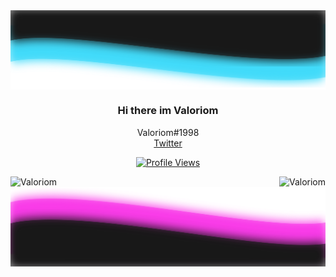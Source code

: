 <img align="center" src="https://raw.githubusercontent.com/ValoriomMX/ValoriomMX/master/top.svg"/>
<h3 align=center>Hi there im Valoriom</h3>
 <p align=center>
    Valoriom#1998
    </br>
    <a href="https://twitter.com/Valoriom04">Twitter</a>
    </br>
  </p>

<a href="https://github.com/ValoriomMX">
  <p align="center">
    <img src="https://komarev.com/ghpvc/?username=ValoriomMX" alt="Profile Views">
  </p>
</a>

<p><img align="left" src="https://github-readme-stats.vercel.app/api?username=ValoriomMX&show_icons=true&text_color=ED39DC&bg_color=181818&title_color=3EDAFF&icon_color=ffffff" alt="Valoriom" /></p>

<p></p>

<img align="right" src="https://github-readme-stats.vercel.app/api/top-langs/?username=ValoriomMX&show_icons=true&text_color=ED39DC&bg_color=181818&title_color=3EDAFF&icon_color=ffffff" alt="Valoriom" />

<img align="center" src="https://raw.githubusercontent.com/ValoriomMX/ValoriomMX/master/bottom.svg"/>
